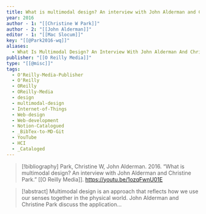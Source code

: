 ```yaml
---
title: What is multimodal design? An interview with John Alderman and Christine Park
year: 2016
author - 1: "[[Christine W Park]]"
author - 2: "[[John Alderman]]"
editor - 1: "[[Mac Slocum]]"
key: "[[@Park2016-wq]]"
aliases:
  - What Is Multimodal Design? An Interview With John Alderman And Christine Park
publisher: "[[O Reilly Media]]"
type: "[[@misc]]"
tags:
  - O'Reilly-Media-Publisher
  - O'Reilly
  - OReilly
  - OReilly-Media
  - design
  - multimodal-design
  - Internet-of-Things
  - Web-design
  - Web-development
  - Notion-Catalogued
  - _BibTex-to-MD-Git
  - YouTube
  - HCI
  - _Cataloged
---
```


> [!bibliography]
> Park, Christine W, John Alderman. 2016. “What is multimodal design? An interview with John Alderman and Christine Park.” [[O Reilly Media]]. https://youtu.be/1ozqFwnU01E

> [!abstract]
> Multimodal design is an approach that reflects how we use our senses together in the physical world. John Alderman and Christine Park discuss the application...
